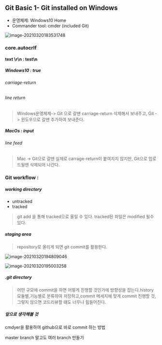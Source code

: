 

## Git Basic 1- Git installed on Windows

- 운영체제: Windows10 Home
- Commander tool: cmder (included Git)



![image-20210320183531748](C:\Users\User\AppData\Roaming\Typora\typora-user-images\image-20210320183531748.png)





### core.autocrlf

####                           text \r\n :  test\n

##### Windows10 : true

###### carriage-return 

###### line return

> Windows운영체제-> Git 으로 갈땐 carriage-return 삭제해서 보내주고, Git -> 윈도우으로 갈땐 추가하여 보내준다.

##### MacOs : input

###### line feed

> Mac -> Git으로 갈땐  실제로 carrage-return이 붙여지지 않지만, Git으로 업로드될땐 삭제되어 나간다.

 

### Git workflow :

##### working directory 

- untracked
- tracked

>  git add 을 통해 tracked으로 올릴 수 있다. tracked된 파일은 modified   될수있다.

##### staging area

>  repository로 올리게 되면 git commit를 활용한다.



![image-20210320194809046](C:\Users\User\AppData\Roaming\Typora\typora-user-images\image-20210320194809046.png)

![image-20210320195003258](C:\Users\User\AppData\Roaming\Typora\typora-user-images\image-20210320195003258.png)



##### .git directory

>  어떤 규모에 commit을 하면 어떻게 진행할 것인가에 방향성을 잡는다.history 모듈별,기능별로 분류하여 저장하고,commit 메세지에 맞게 commit 진행할 것, 그렇지 않으면 코드리뷰할 떄도 너무나 힘들어진다.







##### 앞으로 생각해볼 것

cmdyer을 활용하여 github으로 바로 commit 하는 방법

master branch 말고도 여러 branch 만들기